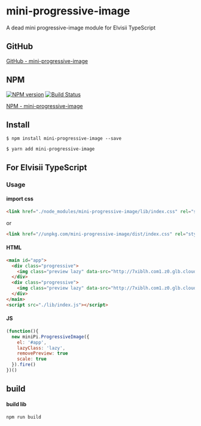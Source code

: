 # mini-progressive-image

A dead mini progressive-image module for Elvisii TypeScript

## GitHub

[GitHub - mini-progressive-image](https://github.com/elvisii/mini-progressive-image.git)

## NPM

[![NPM version][npm-image]][npm-url]
[![Build Status](https://app.travis-ci.com/elvisii/mini-progressive-image.svg?branch=main)](https://app.travis-ci.com/elvisii/mini-progressive-image)

[NPM - mini-progressive-image](https://github.com/elvisii/mini-progressive-image.git)

## Install

```shell
$ npm install mini-progressive-image --save
 
$ yarn add mini-progressive-image
```

## For Elvisii TypeScript

### Usage

#### import css
```html
<link href="./node_modules/mini-progressive-image/lib/index.css" rel="stylesheet" type="text/css">
```

or

```html
<link href="//unpkg.com/mini-progressive-image/dist/index.css" rel="stylesheet" type="text/css">
```

#### HTML

```html
<main id="app">
  <div class="progressive">
    <img class="preview lazy" data-src="http://7xiblh.com1.z0.glb.clouddn.com/progressive/1.jpg" src="http://7xiblh.com1.z0.glb.clouddn.com/progressive/r1.jpg" />
  </div>
  <div class="progressive">
    <img class="preview lazy" data-src="http://7xiblh.com1.z0.glb.clouddn.com/progressive/2.jpg" src="http://7xiblh.com1.z0.glb.clouddn.com/progressive/r2.jpg" />
  </div>
</main>
<script src="./lib/index.js"></script>
```

#### JS

```js
(function(){
  new miniPi.ProgressiveImage({
    el: '#app',
    lazyClass: 'lazy',
    removePreview: true
    scale: true
  }).fire()
})()
```


## build

#### build lib

```shell
npm run build
```

[npm-url]: https://www.npmjs.com/package/mini-progressive-image
[npm-image]: https://img.shields.io/npm/v/mini-progressive-image.svg